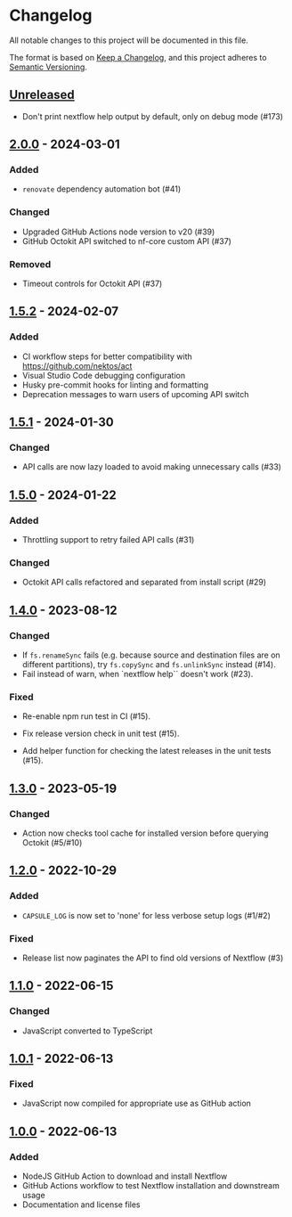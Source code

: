 # Changelog

All notable changes to this project will be documented in this file.

The format is based on [Keep a Changelog](https://keepachangelog.com/en/1.0.0/),
and this project adheres to [Semantic Versioning](https://semver.org/spec/v2.0.0.html).

## [Unreleased]

- Don't print nextflow help output by default, only on debug mode  (#173)

## [2.0.0] - 2024-03-01

### Added

- `renovate` dependency automation bot (#41)

### Changed

- Upgraded GitHub Actions node version to v20 (#39)
- GitHub Octokit API switched to nf-core custom API (#37)

### Removed

- Timeout controls for Octokit API (#37)

## [1.5.2] - 2024-02-07

### Added

- CI workflow steps for better compatibility with <https://github.com/nektos/act>
- Visual Studio Code debugging configuration
- Husky pre-commit hooks for linting and formatting
- Deprecation messages to warn users of upcoming API switch

## [1.5.1] - 2024-01-30

### Changed

- API calls are now lazy loaded to avoid making unnecessary calls (#33)

## [1.5.0] - 2024-01-22

### Added

- Throttling support to retry failed API calls (#31)

### Changed

- Octokit API calls refactored and separated from install script (#29)

## [1.4.0] - 2023-08-12

### Changed

- If `fs.renameSync` fails (e.g. because source and destination files are on different partitions), try `fs.copySync` and `fs.unlinkSync` instead (#14).
- Fail instead of warn, when `nextflow help`` doesn't work (#23).

### Fixed

- Re-enable npm run test in CI (#15).

- Fix release version check in unit test (#15).

- Add helper function for checking the latest releases in the unit tests (#15).

## [1.3.0] - 2023-05-19

### Changed

- Action now checks tool cache for installed version before querying Octokit (#5/#10)

## [1.2.0] - 2022-10-29

### Added

- `CAPSULE_LOG` is now set to 'none' for less verbose setup logs (#1/#2)

### Fixed

- Release list now paginates the API to find old versions of Nextflow (#3)

## [1.1.0] - 2022-06-15

### Changed

- JavaScript converted to TypeScript

## [1.0.1] - 2022-06-13

### Fixed

- JavaScript now compiled for appropriate use as GitHub action

## [1.0.0] - 2022-06-13

### Added

- NodeJS GitHub Action to download and install Nextflow
- GitHub Actions workflow to test Nextflow installation and downstream usage
- Documentation and license files

[unreleased]: https://github.com/nf-core/setup-nextflow/compare/v2.0.0...HEAD
[2.0.0]: https://github.com/nf-core/setup-nextflow/compare/v1.5.2...v2.0.0
[1.5.2]: https://github.com/nf-core/setup-nextflow/compare/v1.5.1...v1.5.2
[1.5.1]: https://github.com/nf-core/setup-nextflow/compare/v1.5.0...v1.5.1
[1.5.0]: https://github.com/nf-core/setup-nextflow/compare/v1.4.0...v1.5.0
[1.4.0]: https://github.com/nf-core/setup-nextflow/compare/v1.3.0...v1.4.0
[1.3.0]: https://github.com/nf-core/setup-nextflow/compare/v1.2.0...v1.3.0
[1.2.0]: https://github.com/nf-core/setup-nextflow/compare/v1.1.1...v1.2.0
[1.1.0]: https://github.com/nf-core/setup-nextflow/compare/v1.0.1...v1.1.0
[1.0.1]: https://github.com/nf-core/setup-nextflow/compare/v1.0.0...v1.0.1
[1.0.0]: https://github.com/nf-core/setup-nextflow/releases/tag/v1.0.0
